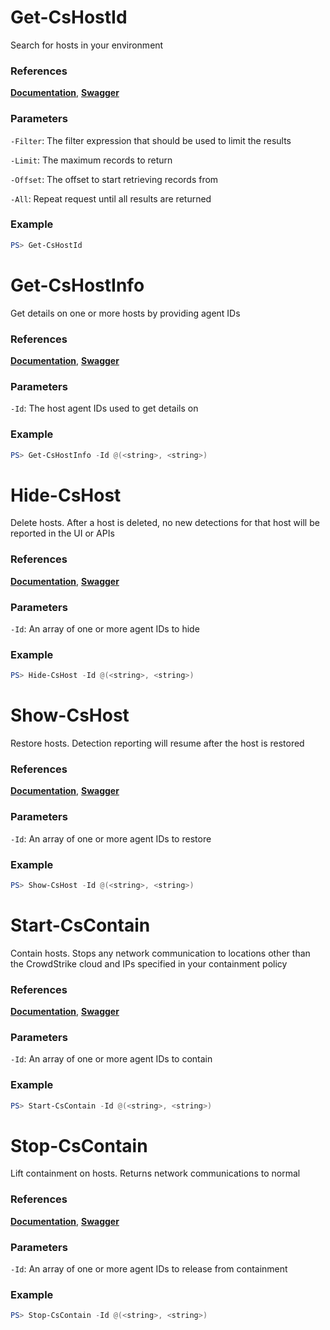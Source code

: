 # Get-CsHostId
Search for hosts in your environment

### References
**[Documentation](https://falcon.crowdstrike.com/support/documentation/84/host-and-host-group-management-apis#find-hosts)**, **[Swagger](https://assets.falcon.crowdstrike.com/support/api/swagger.html#/hosts/QueryDevicesByFilter)**

### Parameters
`-Filter`: The filter expression that should be used to limit the results

`-Limit`: The maximum records to return

`-Offset`: The offset to start retrieving records from

`-All`: Repeat request until all results are returned

### Example
```powershell
PS> Get-CsHostId
```

# Get-CsHostInfo
Get details on one or more hosts by providing agent IDs

### References
**[Documentation](https://falcon.crowdstrike.com/support/documentation/84/host-and-host-group-management-apis#get-info-about-hosts)**, **[Swagger](https://assets.falcon.crowdstrike.com/support/api/swagger.html#/hosts/GetDeviceDetails)**

### Parameters
`-Id`: The host agent IDs used to get details on

### Example
```powershell
PS> Get-CsHostInfo -Id @(<string>, <string>)
```

# Hide-CsHost
Delete hosts. After a host is deleted, no new detections for that host will be reported in the UI or APIs

### References
**[Documentation](https://falcon.crowdstrike.com/support/documentation/84/host-and-host-group-management-apis#delete-and-restore-hosts)**, **[Swagger](https://assets.falcon.crowdstrike.com/support/api/swagger.html#/hosts/PerformActionV2)**

### Parameters
`-Id`: An array of one or more agent IDs to hide

### Example
```powershell
PS> Hide-CsHost -Id @(<string>, <string>)
```

# Show-CsHost
Restore hosts. Detection reporting will resume after the host is restored

### References
**[Documentation](https://falcon.crowdstrike.com/support/documentation/84/host-and-host-group-management-apis#delete-and-restore-hosts)**, **[Swagger](https://assets.falcon.crowdstrike.com/support/api/swagger.html#/hosts/PerformActionV2)**

### Parameters
`-Id`: An array of one or more agent IDs to restore

### Example
```powershell
PS> Show-CsHost -Id @(<string>, <string>)
```

# Start-CsContain
Contain hosts. Stops any network communication to locations other than the CrowdStrike cloud and IPs specified
in your containment policy

### References
**[Documentation](https://falcon.crowdstrike.com/support/documentation/84/host-and-host-group-management-apis#contain-or-lift-containment-on-hosts)**, **[Swagger](https://assets.falcon.crowdstrike.com/support/api/swagger.html#/hosts/PerformActionV2)**

### Parameters
`-Id`: An array of one or more agent IDs to contain

### Example
```powershell
PS> Start-CsContain -Id @(<string>, <string>)
```

# Stop-CsContain
Lift containment on hosts. Returns network communications to normal

### References
**[Documentation](https://falcon.crowdstrike.com/support/documentation/84/host-and-host-group-management-apis#contain-or-lift-containment-on-hosts)**, **[Swagger](https://assets.falcon.crowdstrike.com/support/api/swagger.html#/hosts/PerformActionV2)**

### Parameters
`-Id`: An array of one or more agent IDs to release from containment

### Example
```powershell
PS> Stop-CsContain -Id @(<string>, <string>)
```